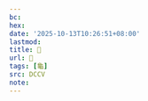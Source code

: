 ```yaml
---
bc:
hex:
date: '2025-10-13T10:26:51+08:00'
lastmod:
title: 􂤻
url: 􂤻
tags: [龜]
src: DCCV
note:
---
```

